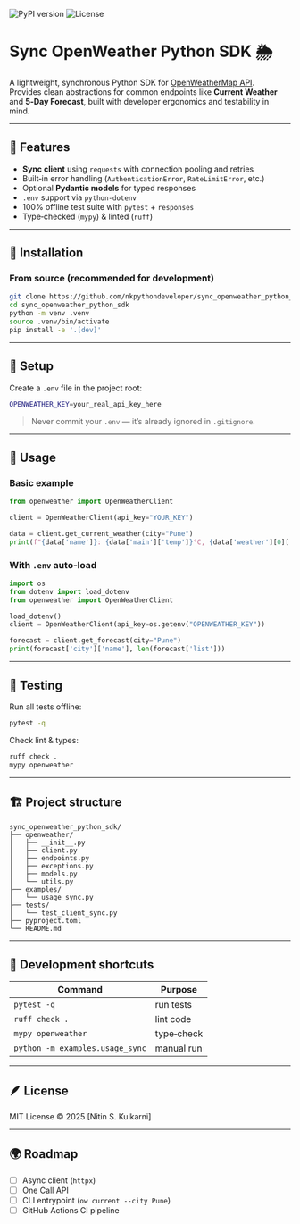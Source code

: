 ![PyPI version](https://img.shields.io/pypi/v/sync_openweather_python_sdk)
![License](https://img.shields.io/badge/license-MIT-blue)

# Sync OpenWeather Python SDK 🌦️

A lightweight, synchronous Python SDK for [OpenWeatherMap API](https://openweathermap.org/api).  
Provides clean abstractions for common endpoints like **Current Weather** and **5‑Day Forecast**, built with developer ergonomics and testability in mind.

---

## 🚀 Features
- **Sync client** using `requests` with connection pooling and retries
- Built‑in error handling (`AuthenticationError`, `RateLimitError`, etc.)
- Optional **Pydantic models** for typed responses
- `.env` support via `python‑dotenv`
- 100% offline test suite with `pytest` + `responses`
- Type‑checked (`mypy`) & linted (`ruff`)

---

## 🧩 Installation

### From source (recommended for development)
```bash
git clone https://github.com/nkpythondeveloper/sync_openweather_python_sdk.git
cd sync_openweather_python_sdk
python -m venv .venv
source .venv/bin/activate
pip install -e '.[dev]'
```

---

## 🔑 Setup

Create a `.env` file in the project root:
```bash
OPENWEATHER_KEY=your_real_api_key_here
```

> Never commit your `.env` — it’s already ignored in `.gitignore`.

---

## 🧠 Usage

### Basic example
```python
from openweather import OpenWeatherClient

client = OpenWeatherClient(api_key="YOUR_KEY")

data = client.get_current_weather(city="Pune")
print(f"{data['name']}: {data['main']['temp']}°C, {data['weather'][0]['description']}")
```

### With `.env` auto‑load
```python
import os
from dotenv import load_dotenv
from openweather import OpenWeatherClient

load_dotenv()
client = OpenWeatherClient(api_key=os.getenv("OPENWEATHER_KEY"))

forecast = client.get_forecast(city="Pune")
print(forecast['city']['name'], len(forecast['list']))
```

---

## 🧪 Testing

Run all tests offline:
```bash
pytest -q
```

Check lint & types:
```bash
ruff check .
mypy openweather
```

---

## 🏗️ Project structure
```
sync_openweather_python_sdk/
├── openweather/
│   ├── __init__.py
│   ├── client.py
│   ├── endpoints.py
│   ├── exceptions.py
│   ├── models.py
│   └── utils.py
├── examples/
│   └── usage_sync.py
├── tests/
│   └── test_client_sync.py
├── pyproject.toml
└── README.md
```

---

## 🧰 Development shortcuts

| Command | Purpose |
|----------|----------|
| `pytest -q` | run tests |
| `ruff check .` | lint code |
| `mypy openweather` | type‑check |
| `python -m examples.usage_sync` | manual run |

---

## 🪶 License

MIT License © 2025 [Nitin S. Kulkarni]

---

## 🌍 Roadmap
- [ ] Async client (`httpx`)
- [ ] One Call API
- [ ] CLI entrypoint (`ow current --city Pune`)
- [ ] GitHub Actions CI pipeline
